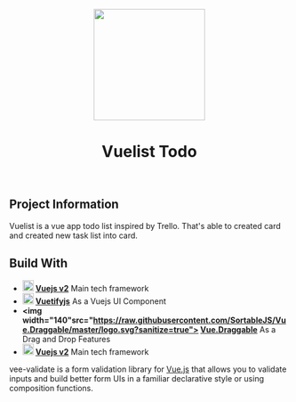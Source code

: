 <p align="center">
  <a href="https://vuelisttodo.firebaseapp.com/" target="_blank">
    <img src="https://github.com/andriferry/vuelisttask/blob/master/image.gif" width="200">
  </a>
</p>

<h1 align="center">Vuelist Todo</h1>

<br>

## Project Information

Vuelist is a vue app todo list inspired by Trello. That's able to created card and created new task list into card.

## Build With

-   **<img width="20" src="https://vuejs.org/images/logo.png" alt="Vue logo"> [Vuejs v2](https://vuejs.org/)** Main tech framework
-   **<img width="20" src="https://vuejs.org/images/logo.png" alt="Vue logo"> [Vuetifyjs](https://vuetifyjs.com/en/)** As a Vuejs UI Component
-   **<img width="140"src="https://raw.githubusercontent.com/SortableJS/Vue.Draggable/master/logo.svg?sanitize=true"> [Vue.Draggable](https://sortablejs.github.io/Vue.Draggable/#/simple)** As a Drag and Drop Features
-   **<img width="20" src="https://vuejs.org/images/logo.png" alt="Vue logo"> [Vuejs v2](https://vuejs.org/)** Main tech framework

vee-validate is a form validation library for [Vue.js](https://vuejs.org/) that allows you to validate inputs and build better form UIs in a familiar declarative style or using composition functions.
